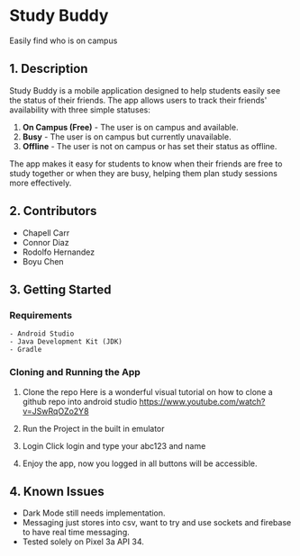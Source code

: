 # **Study Buddy**
 Easily find who is on campus

## **1. Description**
  Study Buddy is a mobile application designed to help students easily see the status of their friends. The app allows users to track their friends' availability with three simple statuses:

1. **On Campus (Free)** - The user is on campus and available.
2. **Busy** - The user is on campus but currently unavailable.
3. **Offline** - The user is not on campus or has set their status as offline.

The app makes it easy for students to know when their friends are free to study together or when they are busy, helping them plan study sessions more effectively.
## **2. Contributors**
- Chapell Carr
- Connor Diaz
- Rodolfo Hernandez
- Boyu Chen
## **3. Getting Started**
  ### **Requirements**
    - Android Studio
    - Java Development Kit (JDK)
    - Gradle

  ### **Cloning and Running the App**
  1. Clone the repo
    Here is a wonderful visual tutorial on how to clone a github repo into android studio 
    https://www.youtube.com/watch?v=JSwRqOZo2Y8

  2. Run the Project in the built in emulator 

  3. Login
    Click login and type your abc123 and name 
   
   4. Enjoy the app, now you logged in all buttons will be accessible. 
    
    


## **4. Known Issues**
- Dark Mode still needs implementation.
- Messaging just stores into csv, want to try and use sockets and firebase to have real time messaging.
- Tested solely on Pixel 3a API 34. 
